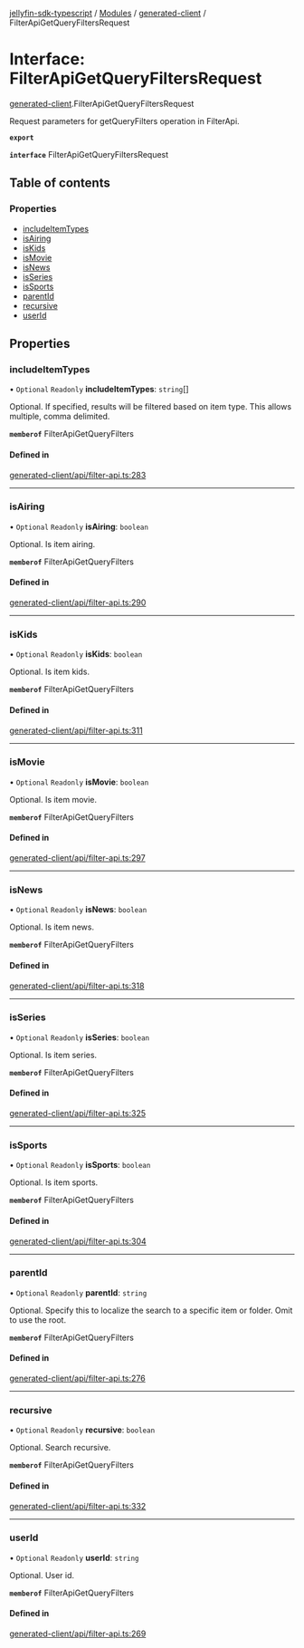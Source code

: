[jellyfin-sdk-typescript](../README.md) / [Modules](../modules.md) / [generated-client](../modules/generated_client.md) / FilterApiGetQueryFiltersRequest

# Interface: FilterApiGetQueryFiltersRequest

[generated-client](../modules/generated_client.md).FilterApiGetQueryFiltersRequest

Request parameters for getQueryFilters operation in FilterApi.

**`export`**

**`interface`** FilterApiGetQueryFiltersRequest

## Table of contents

### Properties

- [includeItemTypes](generated_client.FilterApiGetQueryFiltersRequest.md#includeitemtypes)
- [isAiring](generated_client.FilterApiGetQueryFiltersRequest.md#isairing)
- [isKids](generated_client.FilterApiGetQueryFiltersRequest.md#iskids)
- [isMovie](generated_client.FilterApiGetQueryFiltersRequest.md#ismovie)
- [isNews](generated_client.FilterApiGetQueryFiltersRequest.md#isnews)
- [isSeries](generated_client.FilterApiGetQueryFiltersRequest.md#isseries)
- [isSports](generated_client.FilterApiGetQueryFiltersRequest.md#issports)
- [parentId](generated_client.FilterApiGetQueryFiltersRequest.md#parentid)
- [recursive](generated_client.FilterApiGetQueryFiltersRequest.md#recursive)
- [userId](generated_client.FilterApiGetQueryFiltersRequest.md#userid)

## Properties

### includeItemTypes

• `Optional` `Readonly` **includeItemTypes**: `string`[]

Optional. If specified, results will be filtered based on item type. This allows multiple, comma delimited.

**`memberof`** FilterApiGetQueryFilters

#### Defined in

[generated-client/api/filter-api.ts:283](https://github.com/thornbill/jellyfin-sdk-typescript/blob/350a9a5/src/generated-client/api/filter-api.ts#L283)

___

### isAiring

• `Optional` `Readonly` **isAiring**: `boolean`

Optional. Is item airing.

**`memberof`** FilterApiGetQueryFilters

#### Defined in

[generated-client/api/filter-api.ts:290](https://github.com/thornbill/jellyfin-sdk-typescript/blob/350a9a5/src/generated-client/api/filter-api.ts#L290)

___

### isKids

• `Optional` `Readonly` **isKids**: `boolean`

Optional. Is item kids.

**`memberof`** FilterApiGetQueryFilters

#### Defined in

[generated-client/api/filter-api.ts:311](https://github.com/thornbill/jellyfin-sdk-typescript/blob/350a9a5/src/generated-client/api/filter-api.ts#L311)

___

### isMovie

• `Optional` `Readonly` **isMovie**: `boolean`

Optional. Is item movie.

**`memberof`** FilterApiGetQueryFilters

#### Defined in

[generated-client/api/filter-api.ts:297](https://github.com/thornbill/jellyfin-sdk-typescript/blob/350a9a5/src/generated-client/api/filter-api.ts#L297)

___

### isNews

• `Optional` `Readonly` **isNews**: `boolean`

Optional. Is item news.

**`memberof`** FilterApiGetQueryFilters

#### Defined in

[generated-client/api/filter-api.ts:318](https://github.com/thornbill/jellyfin-sdk-typescript/blob/350a9a5/src/generated-client/api/filter-api.ts#L318)

___

### isSeries

• `Optional` `Readonly` **isSeries**: `boolean`

Optional. Is item series.

**`memberof`** FilterApiGetQueryFilters

#### Defined in

[generated-client/api/filter-api.ts:325](https://github.com/thornbill/jellyfin-sdk-typescript/blob/350a9a5/src/generated-client/api/filter-api.ts#L325)

___

### isSports

• `Optional` `Readonly` **isSports**: `boolean`

Optional. Is item sports.

**`memberof`** FilterApiGetQueryFilters

#### Defined in

[generated-client/api/filter-api.ts:304](https://github.com/thornbill/jellyfin-sdk-typescript/blob/350a9a5/src/generated-client/api/filter-api.ts#L304)

___

### parentId

• `Optional` `Readonly` **parentId**: `string`

Optional. Specify this to localize the search to a specific item or folder. Omit to use the root.

**`memberof`** FilterApiGetQueryFilters

#### Defined in

[generated-client/api/filter-api.ts:276](https://github.com/thornbill/jellyfin-sdk-typescript/blob/350a9a5/src/generated-client/api/filter-api.ts#L276)

___

### recursive

• `Optional` `Readonly` **recursive**: `boolean`

Optional. Search recursive.

**`memberof`** FilterApiGetQueryFilters

#### Defined in

[generated-client/api/filter-api.ts:332](https://github.com/thornbill/jellyfin-sdk-typescript/blob/350a9a5/src/generated-client/api/filter-api.ts#L332)

___

### userId

• `Optional` `Readonly` **userId**: `string`

Optional. User id.

**`memberof`** FilterApiGetQueryFilters

#### Defined in

[generated-client/api/filter-api.ts:269](https://github.com/thornbill/jellyfin-sdk-typescript/blob/350a9a5/src/generated-client/api/filter-api.ts#L269)
